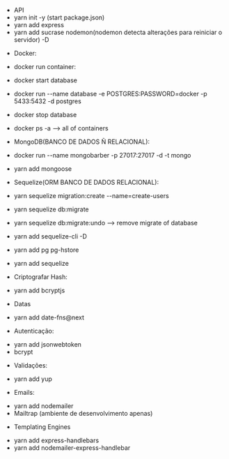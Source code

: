 -   API
-   yarn init -y (start package.json)
-   yarn add express
-   yarn add sucrase nodemon(nodemon detecta alterações para reiniciar o servidor) -D

*   Docker:

*   docker run container:
*   docker start database
*   docker run --name database -e POSTGRES:PASSWORD=docker -p 5433:5432 -d postgres
*   docker stop database
*   docker ps -a --> all of containers

*   MongoDB(BANCO DE DADOS Ñ RELACIONAL):

*   docker run --name mongobarber -p 27017:27017 -d -t mongo
*   yarn add mongoose

*   Sequelize(ORM BANCO DE DADOS RELACIONAL):

*   yarn sequelize migration:create --name=create-users
*   yarn sequelize db:migrate
*   yarn sequelize db:migrate:undo --> remove migrate of database
*   yarn add sequelize-cli -D
*   yarn add pg pg-hstore
*   yarn add sequelize

*   Criptografar Hash:

-   yarn add bcryptjs

*   Datas

-   yarn add date-fns@next

*   Autenticação:

-   yarn add jsonwebtoken
-   bcrypt

*   Validações:

-   yarn add yup

*   Emails:

-   yarn add nodemailer
-   Mailtrap (ambiente de desenvolvimento apenas)

*   Templating Engines

-   yarn add express-handlebars
-   yarn add nodemailer-express-handlebar
